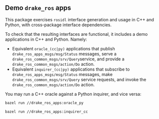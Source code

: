## Demo `drake_ros` apps

This package exercises `rosidl` interface generation and usage in C++ and Python, with cross-package interface dependencies.

To check that the resulting interfaces are functional, it includes a demo applications in C++ and Python. Namely:

- Equivalent `oracle_(cc|py)` applications that publish `drake_ros_apps_msgs/msg/Status` messages, serve a `drake_ros_common_msgs/srv/Query`service, and provide a `drake_ros_common_msgs/action/Do` action.
- Equivalent `inquirer_(cc|py)` applications that subscribe to `drake_ros_apps_msgs/msg/Status` messages, make `drake_ros_common_msgs/srv/Query` service requests, and invoke the `drake_ros_common_msgs/action/Do` action.

You may run a C++ oracle against a Python inquirer, and vice versa:

```sh
bazel run //drake_ros_apps:oracle_py
```

```sh
bazel run //drake_ros_apps:inquirer_cc
```
